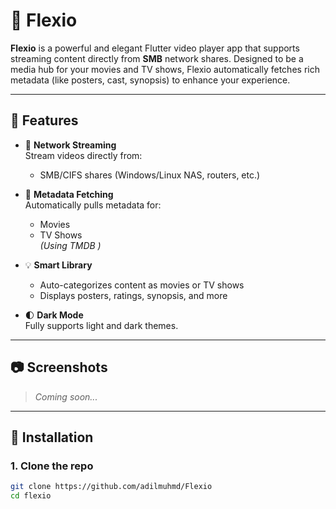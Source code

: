 # 🎥 Flexio

**Flexio** is a powerful and elegant Flutter video player app that supports streaming content directly from **SMB** network shares. Designed to be a media hub for your movies and TV shows, Flexio automatically fetches rich metadata (like posters, cast, synopsis) to enhance your experience.

---

## 🚀 Features

- 📁 **Network Streaming**  
  Stream videos directly from:
    - SMB/CIFS shares (Windows/Linux NAS, routers, etc.)

- 🧠 **Metadata Fetching**  
  Automatically pulls metadata for:
    - Movies
    - TV Shows  
      *(Using TMDB )*


- 💡 **Smart Library**
    - Auto-categorizes content as movies or TV shows
    - Displays posters, ratings, synopsis, and more

- 🌓 **Dark Mode**  
  Fully supports light and dark themes.

---



## 📷 Screenshots

> _Coming soon..._

---

## 🔧 Installation

### 1. Clone the repo

```bash
git clone https://github.com/adilmuhmd/Flexio
cd flexio

